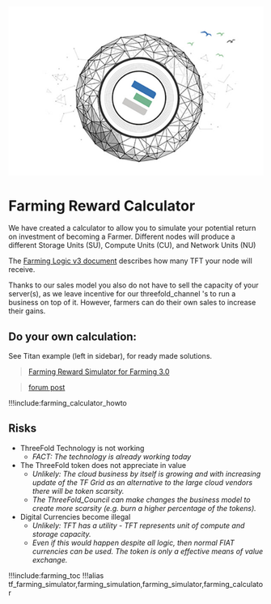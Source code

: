 ![](img/becomefarmer.jpg )

# Farming Reward Calculator

We have created a calculator to allow you to simulate your potential return on investment of becoming a Farmer. Different nodes will produce a different Storage Units (SU), Compute Units (CU), and Network Units (NU)

The [Farming Logic v3 document](farming_reward) describes how many TFT your node will receive. 

Thanks to our sales model you also do not have to sell the capacity of your server(s), as we leave incentive for our threefold_channel 's to run a business on top of it. However, farmers can do their own sales to increase their gains.

<!-- ## Example Hardware CU / SU Calculation

In the first tab of our calculator you will find a quick and easy way to calculate your SU and CU numbers.

## Example Simulation

With these numbers you can now simulate the scenario's think think are possible in both a DIY and a Certified setup.
Please note the difference in farming rewards to distinguish the two.

### Certified 

### DIY

[Check out our small guide on how to use the Calculator/Simulator](farming_calculator_howto)
Calculations & Certification only valid for Farming Version 3. -->

<!-- ## Calculator -->

<!-- !!!include:farming_reward_disclaimer -->

## Do your own calculation:

See Titan example (left in sidebar), for ready made solutions.

> [Farming Reward Simulator for Farming 3.0](https://threefold.docsend.com/view/uaxijtqk6vu2grr5)

> [forum post](https://forum.threefold.io/t/farming-reward-calculation/1174)<BR>

!!!include:farming_calculator_howto

## Risks

- ThreeFold Technology is not working
  - _FACT: The technology is already working today_
- The ThreeFold token does not appreciate in value
  - _Unlikely: The cloud business by itself is growing and with increasing update of the TF Grid as an alternative to the large cloud vendors there will be token scarsity._
  - _The ThreeFold_Council can make changes the business model to create more scarsity (e.g. burn a higher percentage of the tokens)._
- Digital Currencies become illegal
  - _Unlikely: TFT has a utility - TFT represents  unit of compute and storage capacity._
  - _Even if this would happen despite all logic, then normal FIAT currencies can be used.  The token is only a effective means of value exchange._


!!!include:farming_toc
!!!alias tf_farming_simulator,farming_simulation,farming_simulator,farming_calculator
